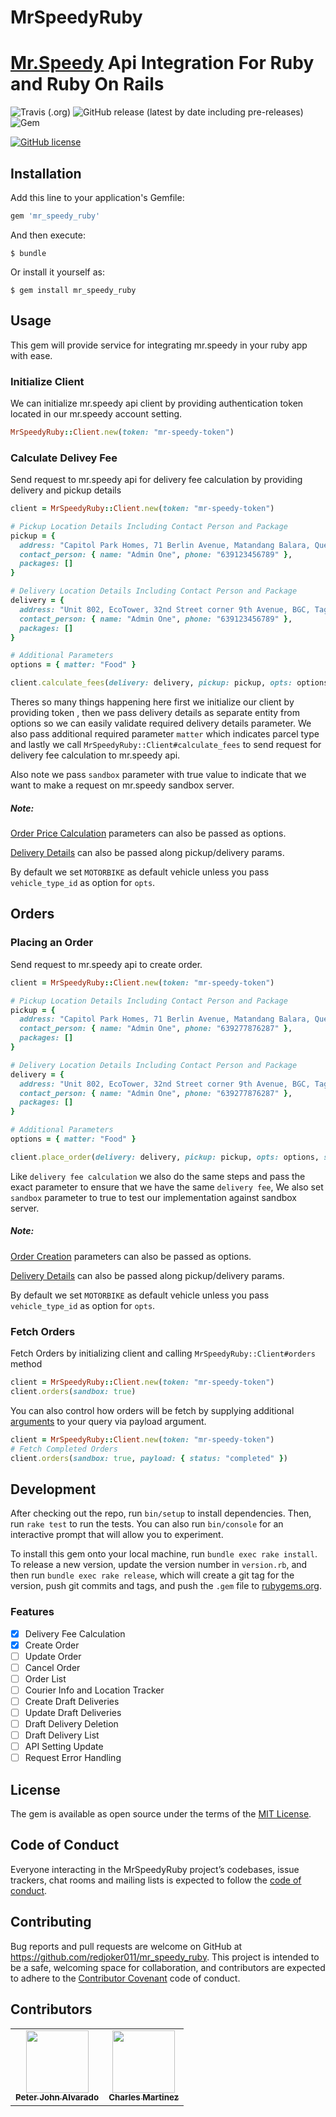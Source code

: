 # MrSpeedyRuby
[Mr.Speedy](https://mrspeedy.ph/) Api Integration For Ruby and Ruby On Rails
===

![Travis (.org)](https://img.shields.io/travis/redjoker011/mr_speedy_ruby)
![GitHub release (latest by date including pre-releases)](https://img.shields.io/github/v/release/redjoker011/mr_speedy_ruby?include_prereleases)
![Gem](https://img.shields.io/gem/v/mr_speedy_ruby)

[![GitHub license](https://img.shields.io/github/license/redjoker011/mr_speedy_ruby)](https://github.com/redjoker011/mr_speedy_ruby/blob/development/LICENSE.txt)

## Installation

Add this line to your application's Gemfile:

```ruby
gem 'mr_speedy_ruby'
```

And then execute:

    $ bundle

Or install it yourself as:

    $ gem install mr_speedy_ruby

## Usage
This gem will provide service for integrating mr.speedy in your ruby app with
ease.

### Initialize Client
We can initialize mr.speedy api client by providing authentication token
located in our mr.speedy account setting.

```ruby
MrSpeedyRuby::Client.new(token: "mr-speedy-token")
```

### Calculate Delivey Fee
Send request to mr.speedy api for delivery fee calculation by providing delivery
and pickup details

```ruby
client = MrSpeedyRuby::Client.new(token: "mr-speedy-token")

# Pickup Location Details Including Contact Person and Package
pickup = {
  address: "Capitol Park Homes, 71 Berlin Avenue, Matandang Balara, Quezon City, Metro Manila",
  contact_person: { name: "Admin One", phone: "639123456789" },
  packages: []
}

# Delivery Location Details Including Contact Person and Package
delivery = {
  address: "Unit 802, EcoTower, 32nd Street corner 9th Avenue, BGC, Taguig, 1634 Metro Manila",
  contact_person: { name: "Admin One", phone: "639123456789" },
  packages: []
}

# Additional Parameters
options = { matter: "Food" }

client.calculate_fees(delivery: delivery, pickup: pickup, opts: options, sandbox: true)
```

Theres so many things happening here first we initialize our client by providing
token , then we pass delivery details as separate entity from options so we can
easily validate required delivery details parameter. We also pass additional
required parameter `matter` which indicates parcel type and lastly we call
`MrSpeedyRuby::Client#calculate_fees` to send request for delivery fee
calculation to mr.speedy api.

Also note we pass `sandbox` parameter with true value to indicate that we want
to make a request on mr.speedy sandbox server.

##### Note:

[Order Price Calculation](https://apitest.mrspeedy.ph/business-api/doc#calculate-order) parameters can also be passed as options.

[Delivery Details](https://apitest.mrspeedy.ph/business-api/doc#calculate-order) can also be passed along pickup/delivery params.

By default we set `MOTORBIKE` as default vehicle unless you pass `vehicle_type_id` as option for `opts`.

## Orders

### Placing an Order
Send request to mr.speedy api to create order.

```ruby
client = MrSpeedyRuby::Client.new(token: "mr-speedy-token")

# Pickup Location Details Including Contact Person and Package
pickup = {
  address: "Capitol Park Homes, 71 Berlin Avenue, Matandang Balara, Quezon City, Metro Manila",
  contact_person: { name: "Admin One", phone: "639277876287" },
  packages: []
}

# Delivery Location Details Including Contact Person and Package
delivery = {
  address: "Unit 802, EcoTower, 32nd Street corner 9th Avenue, BGC, Taguig, 1634 Metro Manila",
  contact_person: { name: "Admin One", phone: "639277876287" },
  packages: []
}

# Additional Parameters
options = { matter: "Food" }

client.place_order(delivery: delivery, pickup: pickup, opts: options, sandbox: true)
```
Like `delivery fee calculation` we also do the same steps and pass the exact
parameter to ensure that we have the same `delivery fee`, We also set `sandbox`
parameter to true to test our implementation against sandbox server.

##### Note:

[Order Creation](https://apitest.mrspeedy.ph/business-api/doc#create-order) parameters can also be passed as options.

[Delivery Details](https://apitest.mrspeedy.ph/business-api/doc#create-order) can also be passed along pickup/delivery params.

By default we set `MOTORBIKE` as default vehicle unless you pass `vehicle_type_id` as option for `opts`.

### Fetch Orders

Fetch Orders by initializing client and calling `MrSpeedyRuby::Client#orders`
method

```ruby
client = MrSpeedyRuby::Client.new(token: "mr-speedy-token")
client.orders(sandbox: true)
```

You can also control how orders will be fetch by supplying additional
[arguments](https://apitest.mrspeedy.ph/business-api/doc#orders) to your query
via payload argument.

```ruby
client = MrSpeedyRuby::Client.new(token: "mr-speedy-token")
# Fetch Completed Orders
client.orders(sandbox: true, payload: { status: "completed" })
```

## Development

After checking out the repo, run `bin/setup` to install dependencies. Then, run `rake test` to run the tests. You can also run `bin/console` for an interactive prompt that will allow you to experiment.

To install this gem onto your local machine, run `bundle exec rake install`. To release a new version, update the version number in `version.rb`, and then run `bundle exec rake release`, which will create a git tag for the version, push git commits and tags, and push the `.gem` file to [rubygems.org](https://rubygems.org).


### Features

- [x] Delivery Fee Calculation
- [x] Create Order
- [ ] Update Order
- [ ] Cancel Order
- [ ] Order List
- [ ] Courier Info and Location Tracker
- [ ] Create Draft Deliveries
- [ ] Update Draft Deliveries
- [ ] Draft Delivery Deletion
- [ ] Draft Delivery List
- [ ] API Setting Update
- [ ] Request Error Handling

## License

The gem is available as open source under the terms of the [MIT License](https://opensource.org/licenses/MIT).

## Code of Conduct

Everyone interacting in the MrSpeedyRuby project’s codebases, issue trackers, chat rooms and mailing lists is expected to follow the [code of conduct](https://github.com/redjoker011/mr_speedy_ruby/blob/master/CODE_OF_CONDUCT.md).

## Contributing
Bug reports and pull requests are welcome on GitHub at https://github.com/redjoker011/mr_speedy_ruby. This project is intended to be a safe, welcoming space for collaboration, and contributors are expected to adhere to the [Contributor Covenant](http://contributor-covenant.org) code of conduct.

## Contributors
<!-- ALL-CONTRIBUTORS-LIST:START - Do not remove or modify this section -->

<table>
  <tr>
    <td align="center"><a href="https://github.com/redjoker011"><img src="https://avatars2.githubusercontent.com/u/22144212?v=4" width="100px;" alt=""/><br /><sub><b>Peter John Alvarado</b></sub></a><br /></td>
    <td align="center"><a href="https://github.com/cjbmartinez"><img src="https://avatars2.githubusercontent.com/u/34258568?v=4" width="100px;" alt=""/><br /><sub><b>Charles Martinez</b></sub></a><br /></td>
  </tr>
</table>

<!-- ALL-CONTRIBUTORS-LIST:END - Do not remove or modify this section -->
